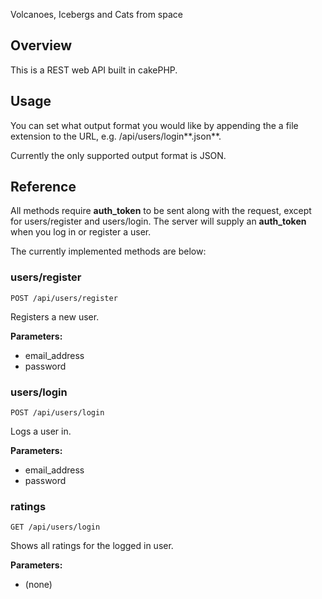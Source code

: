 Volcanoes, Icebergs and Cats from space

## Overview
This is a REST web API built in cakePHP.

## Usage
You can set what output format you would like by appending the a file extension to the URL, e.g. /api/users/login**.json**.

Currently the only supported output format is JSON.

## Reference

All methods require **auth_token** to be sent along with the request, except for users/register and users/login. The server will supply an **auth_token** when you log in or register a user.

The currently implemented methods are below:

### users/register
``POST /api/users/register``

Registers a new user.

**Parameters:**
- email_address
- password

### users/login
``POST /api/users/login``

Logs a user in.

**Parameters:**
- email_address
- password

### ratings
``GET /api/users/login``

Shows all ratings for the logged in user.

**Parameters:**
- (none)
